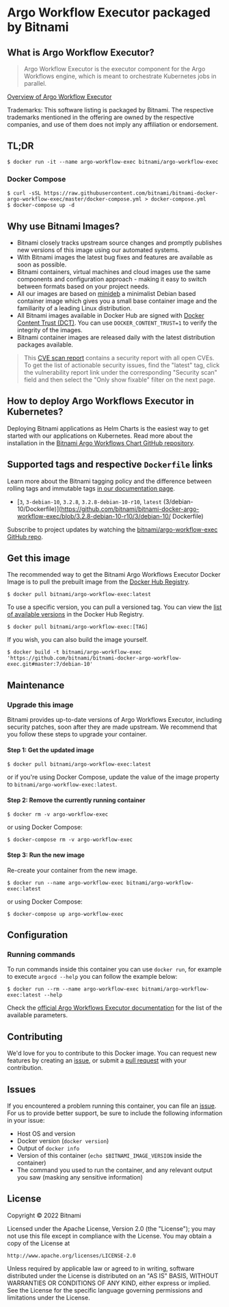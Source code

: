 # Argo Workflow Executor packaged by Bitnami

## What is Argo Workflow Executor?

> Argo Workflow Executor is the executor component for the Argo Workflows engine, which is meant to orchestrate Kubernetes jobs in parallel.

[Overview of Argo Workflow Executor](https://argoproj.github.io/workflows)

Trademarks: This software listing is packaged by Bitnami. The respective trademarks mentioned in the offering are owned by the respective companies, and use of them does not imply any affiliation or endorsement.

## TL;DR

```console
$ docker run -it --name argo-workflow-exec bitnami/argo-workflow-exec
```

### Docker Compose

```console
$ curl -sSL https://raw.githubusercontent.com/bitnami/bitnami-docker-argo-workflow-exec/master/docker-compose.yml > docker-compose.yml
$ docker-compose up -d
```

## Why use Bitnami Images?

* Bitnami closely tracks upstream source changes and promptly publishes new versions of this image using our automated systems.
* With Bitnami images the latest bug fixes and features are available as soon as possible.
* Bitnami containers, virtual machines and cloud images use the same components and configuration approach - making it easy to switch between formats based on your project needs.
* All our images are based on [minideb](https://github.com/bitnami/minideb) a minimalist Debian based container image which gives you a small base container image and the familiarity of a leading Linux distribution.
* All Bitnami images available in Docker Hub are signed with [Docker Content Trust (DCT)](https://docs.docker.com/engine/security/trust/content_trust/). You can use `DOCKER_CONTENT_TRUST=1` to verify the integrity of the images.
* Bitnami container images are released daily with the latest distribution packages available.


> This [CVE scan report](https://quay.io/repository/bitnami/argo-workflow-exec?tab=tags) contains a security report with all open CVEs. To get the list of actionable security issues, find the "latest" tag, click the vulnerability report link under the corresponding "Security scan" field and then select the "Only show fixable" filter on the next page.

## How to deploy Argo Workflows Executor in Kubernetes?

Deploying Bitnami applications as Helm Charts is the easiest way to get started with our applications on Kubernetes. Read more about the installation in the [Bitnami Argo Workflows Chart GitHub repository](https://github.com/bitnami/charts/tree/master/bitnami/argo-workflows).

## Supported tags and respective `Dockerfile` links

Learn more about the Bitnami tagging policy and the difference between rolling tags and immutable tags [in our documentation page](https://docs.bitnami.com/tutorials/understand-rolling-tags-containers/).


* [`3`, `3-debian-10`, `3.2.8`, `3.2.8-debian-10-r10`, `latest` (3/debian-10/Dockerfile)](https://github.com/bitnami/bitnami-docker-argo-workflow-exec/blob/3.2.8-debian-10-r10/3/debian-10/      Dockerfile)

Subscribe to project updates by watching the [bitnami/argo-workflow-exec GitHub repo](https://github.com/bitnami/bitnami-docker-argo-workflow-exec).

## Get this image

The recommended way to get the Bitnami Argo Workflows Executor Docker Image is to pull the prebuilt image from the [Docker Hub Registry](https://hub.docker.com/r/bitnami/argo-workflow-exec).

```console
$ docker pull bitnami/argo-workflow-exec:latest
```

To use a specific version, you can pull a versioned tag. You can view the [list of available versions](https://hub.docker.com/r/bitnami/argo-workflow-exec/tags/) in the Docker Hub Registry.

```console
$ docker pull bitnami/argo-workflow-exec:[TAG]
```

If you wish, you can also build the image yourself.

```console
$ docker build -t bitnami/argo-workflow-exec 'https://github.com/bitnami/bitnami-docker-argo-workflow-exec.git#master:7/debian-10'
```

## Maintenance

### Upgrade this image

Bitnami provides up-to-date versions of Argo Workflows Executor, including security patches, soon after they are made upstream. We recommend that you follow these steps to upgrade your container.

#### Step 1: Get the updated image

```console
$ docker pull bitnami/argo-workflow-exec:latest
```

or if you're using Docker Compose, update the value of the image property to `bitnami/argo-workflow-exec:latest`.

#### Step 2: Remove the currently running container

```console
$ docker rm -v argo-workflow-exec
```

or using Docker Compose:

```console
$ docker-compose rm -v argo-workflow-exec
```

#### Step 3: Run the new image

Re-create your container from the new image.

```console
$ docker run --name argo-workflow-exec bitnami/argo-workflow-exec:latest
```

or using Docker Compose:

```console
$ docker-compose up argo-workflow-exec
```

## Configuration

### Running commands

To run commands inside this container you can use `docker run`, for example to execute `argocd --help` you can follow the example below:

```console
$ docker run --rm --name argo-workflow-exec bitnami/argo-workflow-exec:latest --help
```

Check the [official Argo Workflows Executor documentation](https://argoproj.github.io/argo-workflows/workflow-executors/) for the list of the available parameters.

## Contributing

We'd love for you to contribute to this Docker image. You can request new features by creating an [issue](https://github.com/bitnami/bitnami-docker-argo-workflow-exec/issues), or submit a [pull request](https://github.com/bitnami/bitnami-docker-argo-workflow-exec/pulls) with your contribution.

## Issues

If you encountered a problem running this container, you can file an [issue](https://github.com/bitnami/bitnami-docker-argo-workflow-exec/issues/new). For us to provide better support, be sure to include the following information in your issue:

- Host OS and version
- Docker version (`docker version`)
- Output of `docker info`
- Version of this container (`echo $BITNAMI_IMAGE_VERSION` inside the container)
- The command you used to run the container, and any relevant output you saw (masking any sensitive
information)

## License

Copyright &copy; 2022 Bitnami

Licensed under the Apache License, Version 2.0 (the "License");
you may not use this file except in compliance with the License.
You may obtain a copy of the License at

    http://www.apache.org/licenses/LICENSE-2.0

Unless required by applicable law or agreed to in writing, software
distributed under the License is distributed on an "AS IS" BASIS,
WITHOUT WARRANTIES OR CONDITIONS OF ANY KIND, either express or implied.
See the License for the specific language governing permissions and
limitations under the License.
